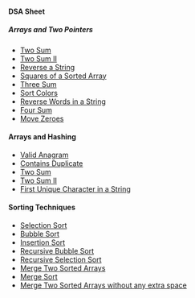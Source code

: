 #### DSA Sheet
##### Arrays and Two Pointers
- [Two Sum](https://leetcode.com/problems/two-sum/)
- [Two Sum II](https://leetcode.com/problems/two-sum-ii-input-array-is-sorted/)
- [Reverse a String](https://leetcode.com/problems/reverse-string/)
- [Squares of a Sorted Array](https://leetcode.com/problems/squares-of-a-sorted-array/)
- [Three Sum](https://leetcode.com/problems/3sum/)
- [Sort Colors](https://leetcode.com/problems/sort-colors/)
- [Reverse Words in a String](https://leetcode.com/problems/reverse-words-in-a-string/)
- [Four Sum](https://leetcode.com/problems/4sum/description/)
- [Move Zeroes](https://leetcode.com/problems/move-zeroes/)

#### Arrays and Hashing
- [Valid Anagram](https://leetcode.com/problems/valid-anagram/)
- [Contains Duplicate](https://leetcode.com/problems/contains-duplicate/description/)
- [Two Sum](https://leetcode.com/problems/two-sum/)
- [Two Sum II](https://leetcode.com/problems/two-sum-ii-input-array-is-sorted/)
- [First Unique Character in a String](https://leetcode.com/problems/first-unique-character-in-a-string/)


#### Sorting Techniques
- [Selection Sort]()
- [Bubble Sort]()
- [Insertion Sort]()
- [Recursive Bubble Sort]()
- [Recursive Selection Sort]()
- [Merge Two Sorted Arrays](https://leetcode.com/problems/merge-sorted-array/)
- [Merge Sort]()
- [Merge Two Sorted Arrays without any extra space](https://leetcode.com/problems/merge-sorted-array/)

